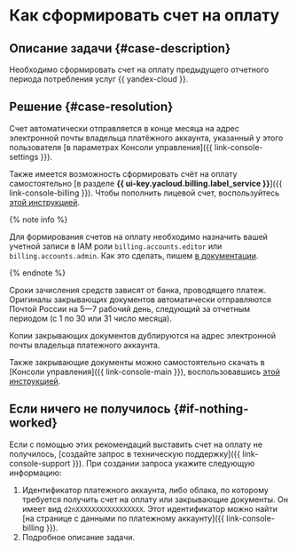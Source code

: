 # Как сформировать счет на оплату


## Описание задачи {#case-description}

Необходимо сформировать счет на оплату предыдущего отчетного периода потребления услуг {{ yandex-cloud }}.

## Решение {#case-resolution}

Счет автоматически отправляется в конце месяца на адрес электронной почты владельца платёжного аккаунта, указанный у этого пользователя [в параметрах Консоли управления]({{ link-console-settings }}).

Также имеется возможность сформировать счёт на оплату самостоятельно [в разделе **{{ ui-key.yacloud.billing.label_service }}**]({{ link-console-billing }}). Чтобы пополнить лицевой счет, воспользуйтесь [этой инструкцией](../../../billing/operations/pay-the-bill#legal-entities.md).

{% note info %}

Для формирования счетов на оплату необходимо назначить вашей учетной записи в IAM роли `billing.accounts.editor` или `billing.accounts.admin`. Как это сделать, пишем [в документации](../../../billing/security/index.md#role-list).

{% endnote %}

Сроки зачисления средств зависят от банка, проводящего платеж. Оригиналы закрывающих документов автоматически отправляются Почтой России на 5—7 рабочий день, следующий за отчетным периодом (с 1 по 30 или 31 число месяца).

Копии закрывающих документов дублируются на адрес электронной почты владельца платежного аккаунта.

Также закрывающие документы можно самостоятельно скачать в [Консоли управления]({{ link-console-main }}), воспользовавшись [этой инструкцией](../../../billing/operations/download-reporting-docs.md).

## Если ничего не получилось {#if-nothing-worked}

Если с помощью этих рекомендаций выставить счет на оплату не получилось, [создайте запрос в техническую поддержку]({{ link-console-support }}). При создании запроса укажите следующую информацию:

1. Идентификатор платежного аккаунта, либо облака, по которому требуется получить счет на оплату или закрывающие документы. Он имеет вид `d2nXXXXXXXXXXXXXXXXX`. Этот идентификатор можно найти [на странице с данными по платежному аккаунту]({{ link-console-billing }}).
1. Подробное описание задачи.
